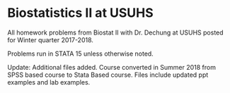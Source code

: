 # Biostatistics II at USUHS

All homework problems from Biostat II with Dr. Dechung at USUHS posted for Winter quarter 2017-2018.

Problems run in STATA 15 unless otherwise noted.

Update: Additional files added. Course converted in Summer 2018 from SPSS based course to Stata Based course. Files include updated ppt examples and lab examples.
